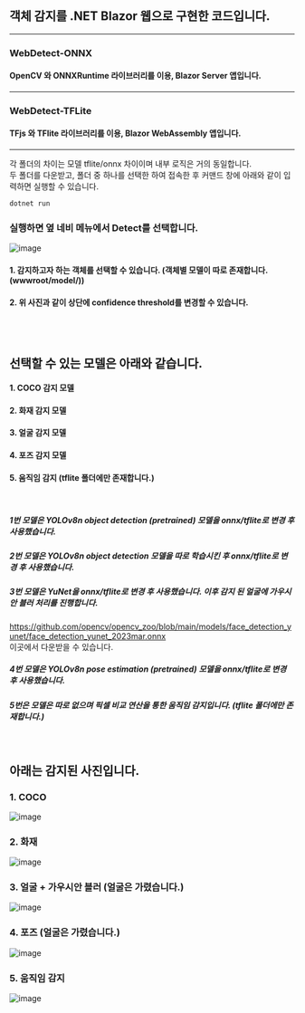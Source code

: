 ## 객체 감지를 .NET Blazor 웹으로 구현한 코드입니다.

-------
### WebDetect-ONNX 
#### OpenCV 와 ONNXRuntime 라이브러리를 이용, Blazor Server 앱입니다.
-------
### WebDetect-TFLite
#### TFjs 와 TFlite 라이브러리를 이용, Blazor WebAssembly 앱입니다.
-------

각 폴더의 차이는 모델 tflite/onnx 차이이며 내부 로직은 거의 동일합니다. <br/>
두 폴더를 다운받고, 폴더 중 하나를 선택한 하여 접속한 후 커맨드 창에 아래와 같이 입력하면 실행할 수 있습니다.

    dotnet run

### 실행하면 옆 네비 메뉴에서 Detect를 선택합니다.

![image](https://github.com/Aloe-droid/WebDetect/assets/103430477/d3ffef51-75f6-4c8d-ab33-a0d1ce71a898)

#### 1. 감지하고자 하는 객체를 선택할 수 있습니다. (객체별 모델이 따로 존재합니다. (wwwroot/model/))
#### 2. 위 사진과 같이 상단에 confidence threshold를 변경할 수 있습니다.
</br></br>
## 선택할 수 있는 모델은 아래와 같습니다.

#### 1. COCO 감지 모델
#### 2. 화재 감지 모델
#### 3. 얼굴 감지 모델
#### 4. 포즈 감지 모델
#### 5. 움직임 감지 (tflite 폴더에만 존재합니다.)
<br/>

##### 1번 모델은 YOLOv8n object detection (pretrained) 모델을 onnx/tflite로 변경 후 사용했습니다.

##### 2번 모델은 YOLOv8n object detection 모델을 따로 학습시킨 후 onnx/tflite로 변경 후 사용했습니다.

##### 3번 모델은 YuNet을 onnx/tflite로 변경 후 사용했습니다. 이후 감지 된 얼굴에 가우시안 블러 처리를 진행합니다. 

https://github.com/opencv/opencv_zoo/blob/main/models/face_detection_yunet/face_detection_yunet_2023mar.onnx 
<br/>
이곳에서 다운받을 수 있습니다.

##### 4번 모델은 YOLOv8n pose estimation (pretrained) 모델을 onnx/tflite로 변경 후 사용했습니다.

##### 5번은 모델은 따로 없으며 픽셀 비교 연산을 통한 움직임 감지입니다. (tflite 폴더에만 존재합니다.)

<br/>

## 아래는 감지된 사진입니다.

### 1. COCO
![image](https://github.com/Aloe-droid/WebDetect/assets/103430477/dd81e467-eb19-48d1-ae2b-fab39ce55f4d)
</br>
### 2. 화재
![image](https://github.com/Aloe-droid/WebDetect/assets/103430477/4fdc3af8-27bf-4d3a-b5f3-ee6811633ac4)
</br>
### 3. 얼굴 + 가우시안 블러 (얼굴은 가렸습니다.)
![image](https://github.com/Aloe-droid/WebDetect/assets/103430477/6d1ed538-f60a-4af2-b034-923e44cd3229)
</br>
### 4. 포즈 (얼굴은 가렸습니다.)
![image](https://github.com/Aloe-droid/WebDetect/assets/103430477/5e348af6-8045-407d-8281-d2bd8851ec9c)
</br>
### 5. 움직임 감지
![image](https://github.com/Aloe-droid/WebDetect/assets/103430477/a95d0d68-3492-4ad3-842a-0f0606b5fda5)



